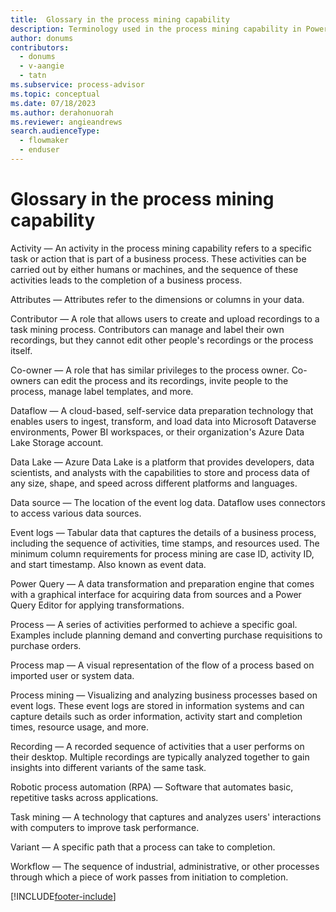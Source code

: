 ```yaml
---
title:  Glossary in the process mining capability
description: Terminology used in the process mining capability in Power Automate.
author: donums
contributors:
  - donums
  - v-aangie 
  - tatn
ms.subservice: process-advisor
ms.topic: conceptual
ms.date: 07/18/2023
ms.author: derahonuorah
ms.reviewer: angieandrews
search.audienceType: 
  - flowmaker
  - enduser
---
```


# Glossary in the process mining capability

Activity — An activity in the process mining capability refers to a specific task or action that is part of a business process. These activities can be carried out by either humans or machines, and the sequence of these activities leads to the completion of a business process.

Attributes — Attributes refer to the dimensions or columns in your data.

Contributor — A role that allows users to create and upload recordings to a task mining process. Contributors can manage and label their own recordings, but they cannot edit other people's recordings or the process itself.

Co-owner — A role that has similar privileges to the process owner. Co-owners can edit the process and its recordings, invite people to the process, manage label templates, and more.

Dataflow — A cloud-based, self-service data preparation technology that enables users to ingest, transform, and load data into Microsoft Dataverse environments, Power BI workspaces, or their organization's Azure Data Lake Storage account.

Data Lake — Azure Data Lake is a platform that provides developers, data scientists, and analysts with the capabilities to store and process data of any size, shape, and speed across different platforms and languages.

Data source — The location of the event log data. Dataflow uses connectors to access various data sources.

Event logs — Tabular data that captures the details of a business process, including the sequence of activities, time stamps, and resources used. The minimum column requirements for process mining are case ID, activity ID, and start timestamp. Also known as event data.

Power Query — A data transformation and preparation engine that comes with a graphical interface for acquiring data from sources and a Power Query Editor for applying transformations.

Process — A series of activities performed to achieve a specific goal. Examples include planning demand and converting purchase requisitions to purchase orders.

Process map — A visual representation of the flow of a process based on imported user or system data.

Process mining — Visualizing and analyzing business processes based on event logs. These event logs are stored in information systems and can capture details such as order information, activity start and completion times, resource usage, and more.

Recording — A recorded sequence of activities that a user performs on their desktop. Multiple recordings are typically analyzed together to gain insights into different variants of the same task.

Robotic process automation (RPA) — Software that automates basic, repetitive tasks across applications.

Task mining — A technology that captures and analyzes users' interactions with computers to improve task performance.

Variant — A specific path that a process can take to completion.

Workflow — The sequence of industrial, administrative, or other processes through which a piece of work passes from initiation to completion.

[!INCLUDE[footer-include](includes/footer-banner.md)]

